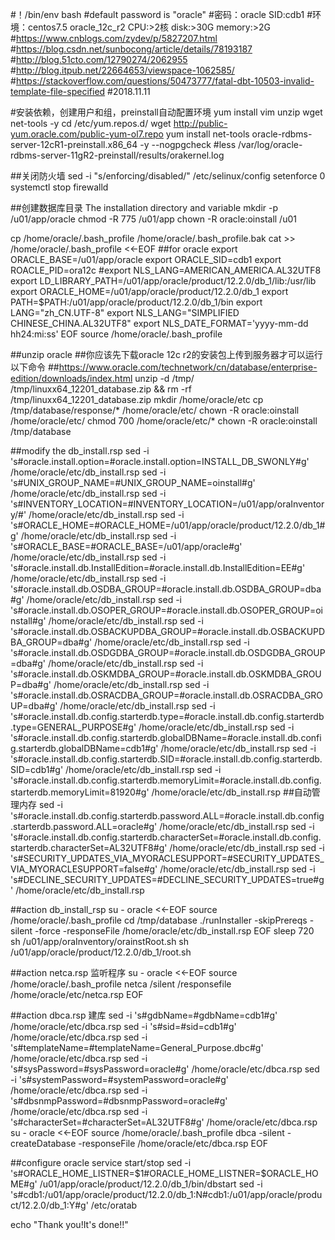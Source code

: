 #！/bin/env bash
#default password is "oracle"
#密码：oracle	SID:cdb1
#环境：centos7.5 oracle_12c_r2 CPU:>2核 disk:>30G memory:>2G
#https://www.cnblogs.com/zydev/p/5827207.html
#https://blog.csdn.net/sunbocong/article/details/78193187
#http://blog.51cto.com/12790274/2062955
#http://blog.itpub.net/22664653/viewspace-1062585/
#https://stackoverflow.com/questions/50473777/fatal-dbt-10503-invalid-template-file-specified
#2018.11.11

#安装依赖，创建用户和组，preinstall自动配置环境
yum install vim unzip wget net-tools -y
cd /etc/yum.repos.d/
wget http://public-yum.oracle.com/public-yum-ol7.repo
yum install net-tools oracle-rdbms-server-12cR1-preinstall.x86_64 -y --nogpgcheck
#less /var/log/oracle-rdbms-server-11gR2-preinstall/results/orakernel.log

##关闭防火墙
sed -i "s/enforcing/disabled/" /etc/selinux/config
setenforce 0
systemctl stop firewalld

##创建数据库目录 The installation directory and variable
mkdir -p /u01/app/oracle
chmod -R 775 /u01/app
chown -R oracle:oinstall /u01

cp /home/oracle/.bash_profile /home/oracle/.bash_profile.bak
cat >> /home/oracle/.bash_profile <<-EOF
##for oracle
export ORACLE_BASE=/u01/app/oracle
export ORACLE_SID=cdb1
export ROACLE_PID=ora12c
#export NLS_LANG=AMERICAN_AMERICA.AL32UTF8
export LD_LIBRARY_PATH=/u01/app/oracle/product/12.2.0/db_1/lib:/usr/lib
export ORACLE_HOME=/u01/app/oracle/product/12.2.0/db_1
export PATH=$PATH:/u01/app/oracle/product/12.2.0/db_1/bin
export LANG="zh_CN.UTF-8"
export NLS_LANG="SIMPLIFIED CHINESE_CHINA.AL32UTF8"
export NLS_DATE_FORMAT='yyyy-mm-dd hh24:mi:ss'
EOF
source /home/oracle/.bash_profile

##unzip oracle
##你应该先下载oracle 12c r2的安装包上传到服务器才可以运行以下命令
##https://www.oracle.com/technetwork/cn/database/enterprise-edition/downloads/index.html
unzip -d /tmp/ /tmp/linuxx64_12201_database.zip && rm -rf /tmp/linuxx64_12201_database.zip
mkdir /home/oracle/etc
cp /tmp/database/response/* /home/oracle/etc/
chown -R oracle:oinstall /home/oracle/etc/
chmod 700 /home/oracle/etc/*
chown -R oracle:oinstall /tmp/database

##modify the db_install.rsp
sed -i 's#oracle.install.option=#oracle.install.option=INSTALL_DB_SWONLY#g' /home/oracle/etc/db_install.rsp
sed -i 's#UNIX_GROUP_NAME=#UNIX_GROUP_NAME=oinstall#g' /home/oracle/etc/db_install.rsp
sed -i 's#INVENTORY_LOCATION=#INVENTORY_LOCATION=/u01/app/oraInventory/#' /home/oracle/etc/db_install.rsp
sed -i 's#ORACLE_HOME=#ORACLE_HOME=/u01/app/oracle/product/12.2.0/db_1#g' /home/oracle/etc/db_install.rsp
sed -i 's#ORACLE_BASE=#ORACLE_BASE=/u01/app/oracle#g' /home/oracle/etc/db_install.rsp
sed -i 's#oracle.install.db.InstallEdition=#oracle.install.db.InstallEdition=EE#g' /home/oracle/etc/db_install.rsp
sed -i 's#oracle.install.db.OSDBA_GROUP=#oracle.install.db.OSDBA_GROUP=dba#g' /home/oracle/etc/db_install.rsp
sed -i 's#oracle.install.db.OSOPER_GROUP=#oracle.install.db.OSOPER_GROUP=oinstall#g' /home/oracle/etc/db_install.rsp
sed -i 's#oracle.install.db.OSBACKUPDBA_GROUP=#oracle.install.db.OSBACKUPDBA_GROUP=dba#g' /home/oracle/etc/db_install.rsp
sed -i 's#oracle.install.db.OSDGDBA_GROUP=#oracle.install.db.OSDGDBA_GROUP=dba#g' /home/oracle/etc/db_install.rsp
sed -i 's#oracle.install.db.OSKMDBA_GROUP=#oracle.install.db.OSKMDBA_GROUP=dba#g' /home/oracle/etc/db_install.rsp
sed -i 's#oracle.install.db.OSRACDBA_GROUP=#oracle.install.db.OSRACDBA_GROUP=dba#g' /home/oracle/etc/db_install.rsp
sed -i 's#oracle.install.db.config.starterdb.type=#oracle.install.db.config.starterdb.type=GENERAL_PURPOSE#g' /home/oracle/etc/db_install.rsp
sed -i 's#oracle.install.db.config.starterdb.globalDBName=#oracle.install.db.config.starterdb.globalDBName=cdb1#g' /home/oracle/etc/db_install.rsp
sed -i 's#oracle.install.db.config.starterdb.SID=#oracle.install.db.config.starterdb.SID=cdb1#g' /home/oracle/etc/db_install.rsp
sed -i 's#oracle.install.db.config.starterdb.memoryLimit=#oracle.install.db.config.starterdb.memoryLimit=81920#g' /home/oracle/etc/db_install.rsp    ##自动管理内存
sed -i 's#oracle.install.db.config.starterdb.password.ALL=#oracle.install.db.config.starterdb.password.ALL=oracle#g' /home/oracle/etc/db_install.rsp
sed -i 's#oracle.install.db.config.starterdb.characterSet=#oracle.install.db.config.starterdb.characterSet=AL32UTF8#g' /home/oracle/etc/db_install.rsp
sed -i 's#SECURITY_UPDATES_VIA_MYORACLESUPPORT=#SECURITY_UPDATES_VIA_MYORACLESUPPORT=false#g' /home/oracle/etc/db_install.rsp
sed -i 's#DECLINE_SECURITY_UPDATES=#DECLINE_SECURITY_UPDATES=true#g' /home/oracle/etc/db_install.rsp

##action db_install_rsp
su - oracle <<-EOF
source /home/oracle/.bash_profile
cd /tmp/database
./runInstaller -skipPrereqs -silent -force -responseFile /home/oracle/etc/db_install.rsp
EOF
sleep 720
sh /u01/app/oraInventory/orainstRoot.sh
sh /u01/app/oracle/product/12.2.0/db_1/root.sh

##action netca.rsp 监听程序
su - oracle <<-EOF
source /home/oracle/.bash_profile
netca /silent /responsefile /home/oracle/etc/netca.rsp
EOF

##action dbca.rsp 建库
sed -i 's#gdbName=#gdbName=cdb1#g' /home/oracle/etc/dbca.rsp
sed -i 's#sid=#sid=cdb1#g' /home/oracle/etc/dbca.rsp
sed -i 's#templateName=#templateName=General_Purpose.dbc#g' /home/oracle/etc/dbca.rsp
sed -i 's#sysPassword=#sysPassword=oracle#g' /home/oracle/etc/dbca.rsp
sed -i 's#systemPassword=#systemPassword=oracle#g' /home/oracle/etc/dbca.rsp
sed -i 's#dbsnmpPassword=#dbsnmpPassword=oracle#g' /home/oracle/etc/dbca.rsp
sed -i 's#characterSet=#characterSet=AL32UTF8#g' /home/oracle/etc/dbca.rsp
su - oracle <<-EOF
source /home/oracle/.bash_profile
dbca -silent -createDatabase -responseFile /home/oracle/etc/dbca.rsp
EOF

##configure oracle service start/stop
sed -i 's#ORACLE_HOME_LISTNER=$1#ORACLE_HOME_LISTNER=$ORACLE_HOME#g' /u01/app/oracle/product/12.2.0/db_1/bin/dbstart
sed -i 's#cdb1:/u01/app/oracle/product/12.2.0/db_1:N#cdb1:/u01/app/oracle/product/12.2.0/db_1:Y#g' /etc/oratab

echo "Thank you!It's done!!"
